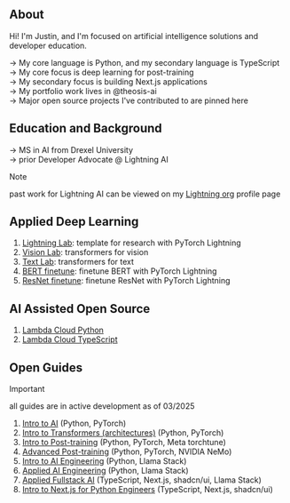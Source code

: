 ## About
Hi! I'm Justin, and I'm focused on artificial intelligence solutions and developer education. 

→ My core language is Python, and my secondary language is TypeScript <br/>
→ My core focus is deep learning for post-training <br/>
→ My secondary focus is building Next.js applications <br/>
→ My portfolio work lives in <a href="https://github.com/theosis-ai" style="text-decoration: none">@theosis-ai</a> <br/>
→ Major open source projects I've contributed to are pinned here

## Education and Background

→ MS in AI from Drexel University <br/>
→ prior Developer Advocate @ Lightning AI 

> [!NOTE]
> past work for Lightning AI can be viewed on my [Lightning org](https://lightning.ai/justin) profile page <br/>

## Applied Deep Learning

1. [Lightning Lab](https://github.com/jxtngx/lightning-lab): template for research with PyTorch Lightning
2. [Vision Lab](https://github.com/jxtngx/vision-lab): transformers for vision
3. [Text Lab](https://github.com/jxtngx/text-lab): transformers for text
4. [BERT finetune](https://github.com/jxtngx/bert-finetune): finetune BERT with PyTorch Lightning
5. [ResNet finetune](https://github.com/jxtngx/resnet-finetune): finetune ResNet with PyTorch Lightning

## AI Assisted Open Source

1. [Lambda Cloud Python](https://github.com/jxtngx/lambda-cloud-python)
2. [Lambda Cloud TypeScript](https://github.com/jxtngx/lambda-cloud-typescript)

## Open Guides

> [!IMPORTANT]
> all guides are in active development as of 03/2025

1. [Intro to AI](https://github.com/jxtngx/intro-to-ai) (Python, PyTorch)
2. [Intro to Transformers (architectures)](https://github.com/jxtngx/transformers-cookbook) (Python, PyTorch)
3. [Intro to Post-training](https://github.com/jxtngx/intro-to-post-training) (Python, PyTorch, Meta torchtune)
4. [Advanced Post-training](https://github.com/jxtngx/advanced-post-training) (Python, PyTorch, NVIDIA NeMo)
5. [Intro to AI Engineering](https://github.com/jxtngx/intro-to-applied-ai) (Python, Llama Stack)
6. [Applied AI Engineering](https://github.com/jxtngx/applied-ai-engineering) (Python, Llama Stack)
7. [Applied Fullstack AI](https://github.com/jxtngx/applied-fullstack-ai) (TypeScript, Next.js, shadcn/ui, Llama Stack)
8. [Intro to Next.js for Python Engineers](https://github.com/jxtngx/intro-to-nextjs-for-python-engineers) (TypeScript, Next.js, shadcn/ui)
